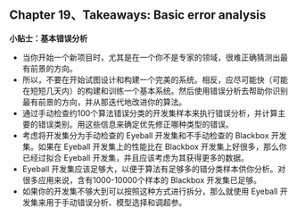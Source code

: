 ## Chapter 19、Takeaways: Basic error analysis

**小贴士：基本错误分析**

- 当你开始一个新项目时，尤其是在一个你不是专家的领域，很难正确猜测出最有前景的方向。
- 所以，不要在开始试图设计和构建一个完美的系统。相反，应尽可能快（可能在短短几天内）的构建和训练一个基本系统。然后使用错误分析去帮助你识别最有前景的方向，并从那迭代地改进你的算法。
- 通过手动检查约100个算法错误分类的开发集样本来执行错误分析，并计算主要的错误类别。用这些信息来确定优先修正哪种类型的错误。
- 考虑将开发集分为手动检查的 Eyeball 开发集和不手动检查的 Blackbox 开发集。如果在 Eyeball 开发集上的性能比在 Blackbox 开发集上好很多，那么你已经过拟合 Eyeball 开发集，并且应该考虑为其获得更多的数据。
- Eyeball 开发集应该足够大，以便于算法有足够多的错分类样本供你分析。对很多应用来说，含有1000-10000个样本的 Blackbox 开发集已足够。
- 如果你的开发集不够大到可以按照这种方式进行拆分，那么就使用 Eyeball 开发集来用于手动错误分析、模型选择和调超参。